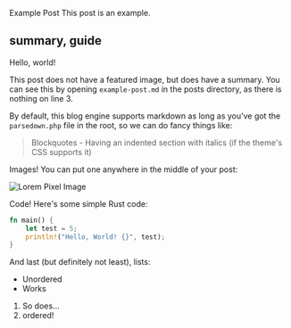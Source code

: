 Example Post
This post is an example.

summary, guide
-----

Hello, world!

This post does not have a featured image, but does have a summary. You can see this by opening `example-post.md` in the posts directory, as there is nothing on line 3.

By default, this blog engine supports markdown as long as you've got the `parsedown.php` file in the root, so we can do fancy things like:

> Blockquotes - Having an indented section with italics (if the theme's CSS supports it)

Images! You can put one anywhere in the middle of your post:

![Lorem Pixel Image](https://lorempixel.com/1024/480/)

Code! Here's some simple Rust code:

```rust
fn main() {
	let test = 5;
	println!("Hello, World! {}", test);
}
```

And last (but definitely not least), lists:

* Unordered
* Works

1. So does...
2. ordered!
